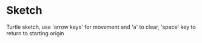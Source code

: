 # Sketch

Turtle sketch, use 'arrow keys' for movement and 'a' to clear, 'space' key to return to starting origin
